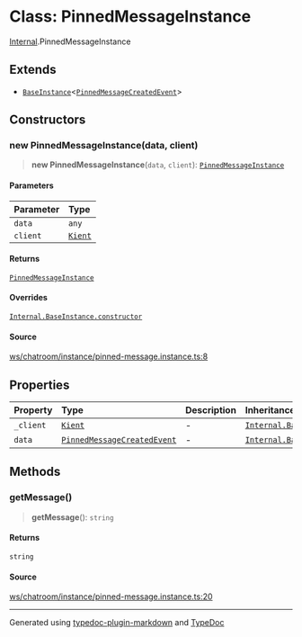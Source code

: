 # Class: PinnedMessageInstance

[Internal](../index.md).PinnedMessageInstance

## Extends

- [`BaseInstance`](BaseInstance.md)\<[`PinnedMessageCreatedEvent`](../interfaces/PinnedMessageCreatedEvent.md)\>

## Constructors

### new PinnedMessageInstance(data, client)

> **new PinnedMessageInstance**(`data`, `client`): [`PinnedMessageInstance`](PinnedMessageInstance.md)

#### Parameters

| Parameter | Type |
| :------ | :------ |
| `data` | `any` |
| `client` | [`Kient`](../../classes/Kient.md) |

#### Returns

[`PinnedMessageInstance`](PinnedMessageInstance.md)

#### Overrides

[`Internal.BaseInstance.constructor`](BaseInstance.md#constructors)

#### Source

[ws/chatroom/instance/pinned-message.instance.ts:8](https://github.com/zSoulweaver/kient/blob/cb3a38e/src/ws/chatroom/instance/pinned-message.instance.ts#L8)

## Properties

| Property | Type | Description | Inheritance | Source |
| :------ | :------ | :------ | :------ | :------ |
| `_client` | [`Kient`](../../classes/Kient.md) | - | [`Internal.BaseInstance._client`](BaseInstance.md) | [utils/instance.base.ts:4](https://github.com/zSoulweaver/kient/blob/cb3a38e/src/utils/instance.base.ts#L4) |
| `data` | [`PinnedMessageCreatedEvent`](../interfaces/PinnedMessageCreatedEvent.md) | - | [`Internal.BaseInstance.data`](BaseInstance.md) | [utils/instance.base.ts:5](https://github.com/zSoulweaver/kient/blob/cb3a38e/src/utils/instance.base.ts#L5) |

## Methods

### getMessage()

> **getMessage**(): `string`

#### Returns

`string`

#### Source

[ws/chatroom/instance/pinned-message.instance.ts:20](https://github.com/zSoulweaver/kient/blob/cb3a38e/src/ws/chatroom/instance/pinned-message.instance.ts#L20)

***

Generated using [typedoc-plugin-markdown](https://www.npmjs.com/package/typedoc-plugin-markdown) and [TypeDoc](https://typedoc.org/)
